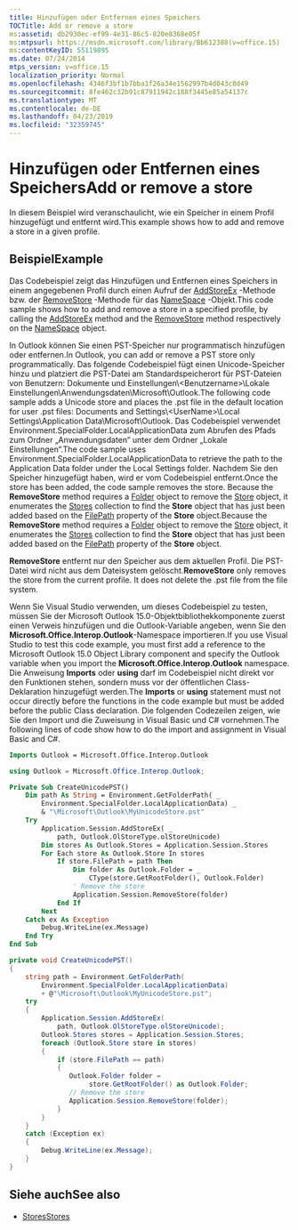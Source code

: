 ```yaml
---
title: Hinzufügen oder Entfernen eines Speichers
TOCTitle: Add or remove a store
ms:assetid: db2930ec-ef99-4e31-86c5-820e8368e05f
ms:mtpsurl: https://msdn.microsoft.com/library/Bb612380(v=office.15)
ms:contentKeyID: 55119895
ms.date: 07/24/2014
mtps_version: v=office.15
localization_priority: Normal
ms.openlocfilehash: 4346f3bf1b7bba1f26a34e1562997b4d043c8d49
ms.sourcegitcommit: 8fe462c32b91c87911942c188f3445e85a54137c
ms.translationtype: MT
ms.contentlocale: de-DE
ms.lasthandoff: 04/23/2019
ms.locfileid: "32359745"
---
```

# <a name="add-or-remove-a-store"></a><span data-ttu-id="c6531-102">Hinzufügen oder Entfernen eines Speichers</span><span class="sxs-lookup"><span data-stu-id="c6531-102">Add or remove a store</span></span>

<span data-ttu-id="c6531-103">In diesem Beispiel wird veranschaulicht, wie ein Speicher in einem Profil hinzugefügt und entfernt wird.</span><span class="sxs-lookup"><span data-stu-id="c6531-103">This example shows how to add and remove a store in a given profile.</span></span>

## <a name="example"></a><span data-ttu-id="c6531-104">Beispiel</span><span class="sxs-lookup"><span data-stu-id="c6531-104">Example</span></span>

<span data-ttu-id="c6531-105">Das Codebeispiel zeigt das Hinzufügen und Entfernen eines Speichers in einem angegebenen Profil durch einen Aufruf der [AddStoreEx](https://msdn.microsoft.com/library/bb623442\(v=office.15\)) -Methode bzw. der [RemoveStore](https://msdn.microsoft.com/library/bb610524\(v=office.15\)) -Methode für das [NameSpace](https://msdn.microsoft.com/library/bb645857\(v=office.15\)) -Objekt.</span><span class="sxs-lookup"><span data-stu-id="c6531-105">This code sample shows how to add and remove a store in a specified profile, by calling the [AddStoreEx](https://msdn.microsoft.com/library/bb623442\(v=office.15\)) method and the [RemoveStore](https://msdn.microsoft.com/library/bb610524\(v=office.15\)) method respectively on the [NameSpace](https://msdn.microsoft.com/library/bb645857\(v=office.15\)) object.</span></span>

<span data-ttu-id="c6531-106">In Outlook können Sie einen PST-Speicher nur programmatisch hinzufügen oder entfernen.</span><span class="sxs-lookup"><span data-stu-id="c6531-106">In Outlook, you can add or remove a PST store only programmatically.</span></span> <span data-ttu-id="c6531-107">Das folgende Codebeispiel fügt einen Unicode-Speicher hinzu und platziert die PST-Datei am Standardspeicherort für PST-Dateien von Benutzern: Dokumente und Einstellungen\\\<Benutzername\>\\Lokale Einstellungen\\Anwendungsdaten\\Microsoft\\Outlook.</span><span class="sxs-lookup"><span data-stu-id="c6531-107">The following code sample adds a Unicode store and places the .pst file in the default location for user .pst files: Documents and Settings\\\<UserName\>\\Local Settings\\Application Data\\Microsoft\\Outlook.</span></span> <span data-ttu-id="c6531-108">Das Codebeispiel verwendet Environment.SpecialFolder.LocalApplicationData zum Abrufen des Pfads zum Ordner „Anwendungsdaten“ unter dem Ordner „Lokale Einstellungen“.</span><span class="sxs-lookup"><span data-stu-id="c6531-108">The code sample uses Environment.SpecialFolder.LocalApplicationData to retrieve the path to the Application Data folder under the Local Settings folder.</span></span> <span data-ttu-id="c6531-109">Nachdem Sie den Speicher hinzugefügt haben, wird er vom Codebeispiel entfernt.</span><span class="sxs-lookup"><span data-stu-id="c6531-109">Once the store has been added, the code sample removes the store.</span></span> <span data-ttu-id="c6531-110">Because the **RemoveStore** method requires a [Folder](https://msdn.microsoft.com/library/bb645774\(v=office.15\)) object to remove the [Store](https://msdn.microsoft.com/library/bb609139\(v=office.15\)) object, it enumerates the [Stores](https://msdn.microsoft.com/library/bb622944\(v=office.15\)) collection to find the **Store** object that has just been added based on the [FilePath](https://msdn.microsoft.com/library/bb646113\(v=office.15\)) property of the **Store** object.</span><span class="sxs-lookup"><span data-stu-id="c6531-110">Because the **RemoveStore** method requires a [Folder](https://msdn.microsoft.com/library/bb645774\(v=office.15\)) object to remove the [Store](https://msdn.microsoft.com/library/bb609139\(v=office.15\)) object, it enumerates the [Stores](https://msdn.microsoft.com/library/bb622944\(v=office.15\)) collection to find the **Store** object that has just been added based on the [FilePath](https://msdn.microsoft.com/library/bb646113\(v=office.15\)) property of the **Store** object.</span></span>

<span data-ttu-id="c6531-p102">**RemoveStore** entfernt nur den Speicher aus dem aktuellen Profil. Die PST-Datei wird nicht aus dem Dateisystem gelöscht.</span><span class="sxs-lookup"><span data-stu-id="c6531-p102">**RemoveStore** only removes the store from the current profile. It does not delete the .pst file from the file system.</span></span>

<span data-ttu-id="c6531-113">Wenn Sie Visual Studio verwenden, um dieses Codebeispiel zu testen, müssen Sie der Microsoft Outlook 15.0-Objektbibliothekkomponente zuerst einen Verweis hinzufügen und die Outlook-Variable angeben, wenn Sie den **Microsoft.Office.Interop.Outlook**-Namespace importieren.</span><span class="sxs-lookup"><span data-stu-id="c6531-113">If you use Visual Studio to test this code example, you must first add a reference to the Microsoft Outlook 15.0 Object Library component and specify the Outlook variable when you import the **Microsoft.Office.Interop.Outlook** namespace.</span></span> <span data-ttu-id="c6531-114">Die Anweisung **Imports** oder **using** darf im Codebeispiel nicht direkt vor den Funktionen stehen, sondern muss vor der öffentlichen Class-Deklaration hinzugefügt werden.</span><span class="sxs-lookup"><span data-stu-id="c6531-114">The **Imports** or **using** statement must not occur directly before the functions in the code example but must be added before the public Class declaration.</span></span> <span data-ttu-id="c6531-115">Die folgenden Codezeilen zeigen, wie Sie den Import und die Zuweisung in Visual Basic und C\# vornehmen.</span><span class="sxs-lookup"><span data-stu-id="c6531-115">The following lines of code show how to do the import and assignment in Visual Basic and C\#.</span></span>

```vb
Imports Outlook = Microsoft.Office.Interop.Outlook
```


```csharp
using Outlook = Microsoft.Office.Interop.Outlook;
```


```vb
Private Sub CreateUnicodePST()
    Dim path As String = Environment.GetFolderPath( _
        Environment.SpecialFolder.LocalApplicationData) _
        & "\Microsoft\Outlook\MyUnicodeStore.pst"
    Try
        Application.Session.AddStoreEx( _
            path, Outlook.OlStoreType.olStoreUnicode)
        Dim stores As Outlook.Stores = Application.Session.Stores
        For Each store As Outlook.Store In stores
            If store.FilePath = path Then
                Dim folder As Outlook.Folder = _
                    CType(store.GetRootFolder(), Outlook.Folder)
                ' Remove the store
                Application.Session.RemoveStore(folder)
            End If
        Next
    Catch ex As Exception
        Debug.WriteLine(ex.Message)
    End Try
End Sub
```


```csharp
private void CreateUnicodePST()
{
    string path = Environment.GetFolderPath(
        Environment.SpecialFolder.LocalApplicationData)
        + @"\Microsoft\Outlook\MyUnicodeStore.pst";
    try
    {
        Application.Session.AddStoreEx(
            path, Outlook.OlStoreType.olStoreUnicode);
        Outlook.Stores stores = Application.Session.Stores;
        foreach (Outlook.Store store in stores)
        {
            if (store.FilePath == path)
            {
               Outlook.Folder folder =
                    store.GetRootFolder() as Outlook.Folder;
               // Remove the store
               Application.Session.RemoveStore(folder);
            }
        }
    }
    catch (Exception ex)
    {
        Debug.WriteLine(ex.Message);
    }
}
```

## <a name="see-also"></a><span data-ttu-id="c6531-116">Siehe auch</span><span class="sxs-lookup"><span data-stu-id="c6531-116">See also</span></span>

- [<span data-ttu-id="c6531-117">Stores</span><span class="sxs-lookup"><span data-stu-id="c6531-117">Stores</span></span>](stores.md)

